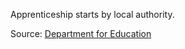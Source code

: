 Apprenticeship starts by local authority.

Source: <a href="https://www.gov.uk/government/statistical-data-sets/fe-data-library-apprenticeships" target="_blank">Department for Education</a>


